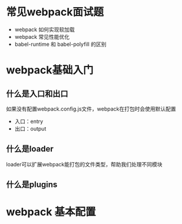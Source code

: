# 常见webpack面试题

- webpack 如何实现软加载
- webpack 常见性能优化
- babel-runtime 和 babel-polyfill 的区别

# webpack基础入门

## 什么是入口和出口

如果没有配置webpack.config.js文件，webpack在打包时会使用默认配置
- 入口：entry
- 出口：output

## 什么是loader

loader可以扩展webpack能打包的文件类型，帮助我们处理不同模块

## 什么是plugins



# webpack 基本配置
